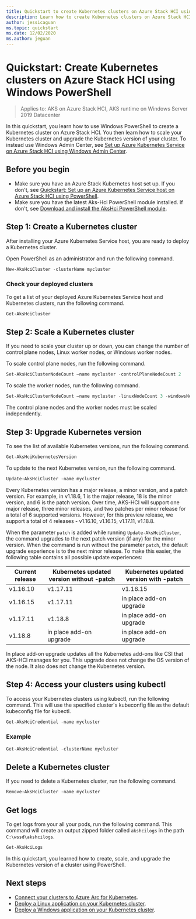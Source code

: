 ```yaml
---
title: Quickstart to create Kubernetes clusters on Azure Stack HCI using Windows PowerShell
description: Learn how to create Kubernetes clusters on Azure Stack HCI with Windows PowerShell
author: jessicaguan
ms.topic: quickstart
ms.date: 12/02/2020
ms.author: jeguan
---
```


# Quickstart: Create Kubernetes clusters on Azure Stack HCI using Windows PowerShell

> Applies to: AKS on Azure Stack HCI, AKS runtime on Windows Server 2019 Datacenter

In this quickstart, you learn how to use Windows PowerShell to create a Kubernetes cluster on Azure Stack HCI. You then learn how to scale your Kubernetes cluster and upgrade the Kubernetes version of your cluster. To instead use Windows Admin Center, see [Set up Azure Kubernetes Service on Azure Stack HCI using Windows Admin Center](setup.md).

## Before you begin

 - Make sure you have an Azure Stack Kubernetes host set up. If you don't, see [Quickstart: Set up an Azure Kubernetes Service host on Azure Stack HCI using PowerShell](./setup-powershell.md).
 - Make sure you have the latest Aks-Hci PowerShell module installed. If don't, see [Download and install the AksHci PowerShell module](./setup-powershell.md#step-1-download-and-install-the-akshci-powershell-module).

## Step 1: Create a Kubernetes cluster

After installing your Azure Kubernetes Service host, you are ready to deploy a Kubernetes cluster.

Open PowerShell as an administrator and run the following command.

   ```powershell
   New-AksHciCluster -clusterName mycluster
   ```


### Check your deployed clusters

To get a list of your deployed Azure Kubernetes Service host and Kubernetes clusters, run the following command.

```powershell
Get-AksHciCluster
```

## Step 2: Scale a Kubernetes cluster

If you need to scale your cluster up or down, you can change the number of control plane nodes, Linux worker nodes, or Windows worker nodes.

To scale control plane nodes, run the following command.

```powershell
Set-AksHciClusterNodeCount –name mycluster -controlPlaneNodeCount 2
```

To scale the worker nodes, run the following command.

```powershell
Set-AksHciClusterNodeCount –name mycluster -linuxNodeCount 3 -windowsNodeCount 1
```

The control plane nodes and the worker nodes must be scaled independently.

## Step 3: Upgrade Kubernetes version

To see the list of available Kubernetes versions, run the following command.

```powershell
Get-AksHciKubernetesVersion
```

To update to the next Kubernetes version, run the following command.

```powershell
Update-AksHciCluster -name mycluster
```
Every Kubernetes version has a major release, a minor version, and a patch version. For example, in v1.18.6, 1 is the major release, 18 is the minor version, and 6 is the patch version. Over time, AKS-HCI will support one major release, three minor releases, and two patches per minor release for a total of 6 supported versions. However, for this preview release, we support a total of 4 releases - v1.16.10, v1.16.15, v1.17.11, v1.18.8. 

When the parameter `patch` is added while running `Update-AksHciCluster`, the command upgrades to the next patch version (if any) for the minor version. When the command is run without the parameter `patch`, the default upgrade experience is to the next minor release. To make this easier, the following table contains all possible update experiences:

| Current release           | Kubernetes updated version without -patch         | Kubernetes updated version with -patch
| ---------------------------- | ------------ | -------------------------------- |
| v1.16.10           |     v1.17.11      | v1.16.15
| v1.16.15            | v1.17.11 | in place add-on upgrade
| v1.17.11           |  v1.18.8          | in place add-on upgrade
| v1.18.8             | in place add-on upgrade   | in place add-on upgrade

In place add-on upgrade updates all the Kubernetes add-ons like CSI that AKS-HCI manages for you. This upgrade does not change the OS version of the node. It also does not change the Kubernetes version.

## Step 4: Access your clusters using kubectl

To access your Kubernetes clusters using kubectl, run the following command. This will use the specified cluster's kubeconfig file as the default kubeconfig file for kubectl.

```powershell
Get-AksHciCredential -name mycluster
```

### Example

```powershell
Get-AksHciCredential -clusterName mycluster
```

## Delete a Kubernetes cluster

If you need to delete a Kubernetes cluster, run the following command.

```powershell
Remove-AksHciCluster -name mycluster
```

## Get logs

To get logs from your all your pods, run the following command. This command will create an output zipped folder called `akshcilogs` in the path `C:\wssd\akshcilogs`.

```powershell
Get-AksHciLogs
```

In this quickstart, you learned how to create, scale, and upgrade the Kubernetes version of a cluster using PowerShell.

## Next steps

- [Connect your clusters to Azure Arc for Kubernetes](./connect-to-arc.md).
- [Deploy a Linux application on your Kubernetes cluster](./deploy-linux-application.md).
- [Deploy a Windows application on your Kubernetes cluster](./deploy-windows-application.md).